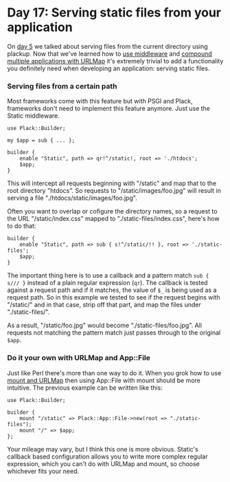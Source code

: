 # Day 17: Serving static files from your application

On [day 5](http://advent.plackperl.org/2009/12/day-5-run-a-static-file-web-server-with-plack.html) we talked about serving files from the current directory using plackup. Now that we've learned how to [use middleware](http://advent.plackperl.org/2009/12/day-10-using-plack-middleware.html) and [compound multiple applications with URLMap](http://advent.plackperl.org/2009/12/day-12-maps-multiple-apps-with-mount-and-urlmap.html) it's extremely trivial to add a functionality you definitely need when developing an application: serving static files.

### Serving files from a certain path

Most frameworks come with this feature but with PSGI and Plack, frameworks don't need to implement this feature anymore. Just use the Static middleware.

    use Plack::Builder;
    
    my $app = sub { ... };
    
    builder {
        enable "Static", path => qr!^/static!, root => './htdocs';
        $app;
    }

This will intercept all requests beginning with "/static" and map that to the root directory "htdocs". So requests to "/static/images/foo.jpg" will result in serving a file "./htdocs/static/images/foo.jpg".

Often you want to overlap or cofigure the directory names, so a request to the URL "/static/index.css" mapped to "./static-files/index.css", here's how to do that:

    builder {
        enable "Static", path => sub { s!^/static/!! }, root => './static-files';
        $app;
    }

The important thing here is to use a callback and a pattern match `sub { s/// }` instead of a plain regular expression (`qr`). The callback is tested against a request path and if it matches, the value of `$_` is being used as a request path. So in this example we tested to see if the request begins with "/static/" and in that case, strip off that part, and map the files under "./static-files/".

As a result, "/static/foo.jpg" would become "./static-files/foo.jpg". All requests not matching the pattern match just passes through to the original `$app`.

### Do it your own with URLMap and App::File

Just like Perl there's more than one way to do it. When you grok how to use [mount and URLMap](http://advent.plackperl.org/2009/12/day-12-maps-multiple-apps-with-mount-and-urlmap.html) then using App::File with mount should be more intuitive. The previous example can be written like this:

    use Plack::Builder;
    
    builder {
        mount "/static" => Plack::App::File->new(root => "./static-files");
        mount "/" => $app;
    };

Your mileage may vary, but I think this one is more obvious. Static's callback based configuration allows you to write more complex regular expression, which you can't do with URLMap and mount, so choose whichever fits your need.
